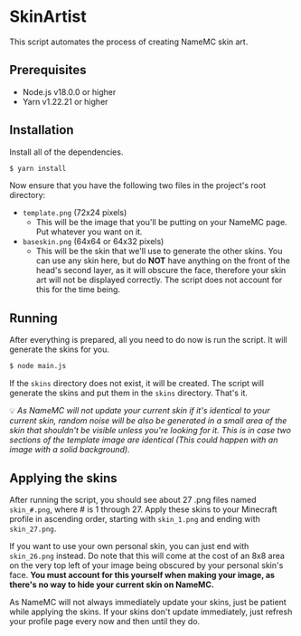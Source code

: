 # SkinArtist
This script automates the process of creating NameMC skin art.

## Prerequisites
- Node.js v18.0.0 or higher
- Yarn v1.22.21 or higher

## Installation
Install all of the dependencies.
```bash
$ yarn install
```

Now ensure that you have the following two files in the project's root directory:
- ``template.png`` (72x24 pixels)
    - This will be the image that you'll be putting on your NameMC page. Put whatever you want on it.
- ``baseskin.png`` (64x64 or 64x32 pixels)
    - This will be the skin that we'll use to generate the other skins. You can use any skin here, but do **NOT** have anything on the front of the head's second layer, as it will obscure the face, therefore your skin art will not be displayed correctly. The script does not account for this for the time being.

## Running
After everything is prepared, all you need to do now is run the script. It will generate the skins for you.
```bash
$ node main.js
```

If the ``skins`` directory does not exist, it will be created. The script will generate the skins and put them in the ``skins`` directory. That's it.

💡 *As NameMC will not update your current skin if it's identical to your current skin, random noise will be also be generated in a small area of the skin that shouldn't be visible unless you're looking for it. This is in case two sections of the template image are identical (This could happen with an image with a solid background).*

## Applying the skins
After running the script, you should see about 27 .png files named ``skin_#.png``, where # is 1 through 27. Apply these skins to your Minecraft profile in ascending order, starting with ``skin_1.png`` and ending with ``skin_27.png``. 

If you want to use your own personal skin, you can just end with ``skin_26.png`` instead. Do note that this will come at the cost of an 8x8 area on the very top left of your image being obscured by your personal skin's face. **You must account for this yourself when making your image, as there's no way to hide your current skin on NameMC.**

As NameMC will not always immediately update your skins, just be patient while applying the skins. If your skins don't update immediately, just refresh your profile page every now and then until they do.
